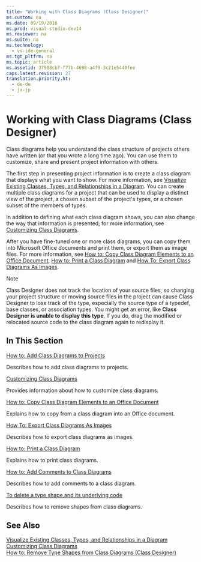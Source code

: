 ```yaml
---
title: "Working with Class Diagrams (Class Designer)"
ms.custom: na
ms.date: 09/19/2016
ms.prod: visual-studio-dev14
ms.reviewer: na
ms.suite: na
ms.technology: 
  - vs-ide-general
ms.tgt_pltfrm: na
ms.topic: article
ms.assetid: 37908cb7-f77b-4698-a4f9-3c21e5440fee
caps.latest.revision: 27
translation.priority.ht: 
  - de-de
  - ja-jp
---
```

# Working with Class Diagrams (Class Designer)
Class diagrams help you understand the class structure of projects others have written (or that you wrote a long time ago). You can use them to customize, share and present project information with others.  
  
 The first step in presenting project information is to create a class diagram that displays what you want to show. For more information, see [Visualize Existing Classes, Types, and Relationships in a Diagram](../vs140/Viewing-Types-and-Relationships--Class-Designer-.md). You can create multiple class diagrams for a project that can be used to display a distinct view of the project, a chosen subset of the project's types, or a chosen subset of the members of types.  
  
 In addition to defining what each class diagram shows, you can also change the way that information is presented; for more information, see [Customizing Class Diagrams](../vs140/How-to--Customize-Class-Diagrams--Class-Designer-.md).  
  
 After you have fine-tuned one or more class diagrams, you can copy them into Microsoft Office documents and print them, or export them as image files. For more information, see [How to: Copy Class Diagram Elements to an Office Document](../vs140/How-to--Copy-Class-Diagram-Elements-to-a-Microsoft-Office-Document--Class-Designer-.md), [How to: Print a Class Diagram](../vs140/How-to--Print-Class-Diagrams--Class-Designer-.md) and [How To: Export Class Diagrams As Images](../vs140/How-to--Export-Class-Diagrams-As-Images--Class-Designer-.md).  
  
> [!NOTE]
>  Class Designer does not track the location of your source files, so changing your project structure or moving source files in the project can cause Class Designer to lose track of the type, especially the source type of a typedef, base classes, or association types. You might get an error, like **Class Designer is unable to display this type**. If you do, drag the modified or relocated source code to the class diagram again to redisplay it.  
  
## In This Section  
 [How to: Add Class Diagrams to Projects](../vs140/How-to--Add-Class-Diagrams-to-Projects--Class-Designer-.md)  
  
 Describes how to add class diagrams to projects.  
  
 [Customizing Class Diagrams](../vs140/How-to--Customize-Class-Diagrams--Class-Designer-.md)  
  
 Provides information about how to customize class diagrams.  
  
 [How to: Copy Class Diagram Elements to an Office Document](../vs140/How-to--Copy-Class-Diagram-Elements-to-a-Microsoft-Office-Document--Class-Designer-.md)  
  
 Explains how to copy from a class diagram into an Office document.  
  
 [How To: Export Class Diagrams As Images](../vs140/How-to--Export-Class-Diagrams-As-Images--Class-Designer-.md)  
  
 Describes how to export class diagrams as images.  
  
 [How to: Print a Class Diagram](../vs140/How-to--Print-Class-Diagrams--Class-Designer-.md)  
  
 Explains how to print class diagrams.  
  
 [How to: Add Comments to Class Diagrams](../vs140/How-to--Add-Comments-to-Class-Diagrams--Class-Designer-.md)  
  
 Describes how to add comments to a class diagram.  
  
 [To delete a type shape and its underlying code](../vs140/How-to--Customize-Class-Diagrams--Class-Designer-.md#DeleteTypeShapeAndCode)  
  
 Describes how to remove shapes from class diagrams.  
  
## See Also  
 [Visualize Existing Classes, Types, and Relationships in a Diagram](../vs140/Viewing-Types-and-Relationships--Class-Designer-.md)   
 [Customizing Class Diagrams](../vs140/How-to--Customize-Class-Diagrams--Class-Designer-.md)   
 [How to: Remove Type Shapes from Class Diagrams (Class Designer)](assetId:///ae41897d-d066-4b8c-bb9b-05436e12ff39)